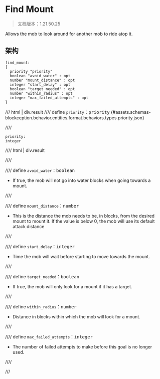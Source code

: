 # Find Mount

> 文档版本：1.21.50.25

Allows the mob to look around for another mob to ride atop it.

## 架构

```mcschema
find_mount:
{
  priority "priority"
  boolean "avoid_water" : opt
  number "mount_distance" : opt
  integer "start_delay" : opt
  boolean "target_needed" : opt
  number "within_radius" : opt
  integer "max_failed_attempts" : opt
}

```

/// html | div.result
//// define
`priority`：<samp>priority</samp> {#assets.schemas-blockception.behavior.entities.format.behaviors.types.priority.json}


////

```mcschema
priority:
integer

```

//// html | div.result

////



//// define
`avoid_water`：<samp>boolean</samp>

- If true, the mob will not go into water blocks when going towards a mount.


////


//// define
`mount_distance`：<samp>number</samp>

- This is the distance the mob needs to be, in blocks, from the desired mount to mount it. If the value is below 0, the mob will use its default attack distance


////


//// define
`start_delay`：<samp>integer</samp>

- Time the mob will wait before starting to move towards the mount.


////


//// define
`target_needed`：<samp>boolean</samp>

- If true, the mob will only look for a mount if it has a target.


////


//// define
`within_radius`：<samp>number</samp>

- Distance in blocks within which the mob will look for a mount.


////


//// define
`max_failed_attempts`：<samp>integer</samp>

- The number of failed attempts to make before this goal is no longer used.


////


///

